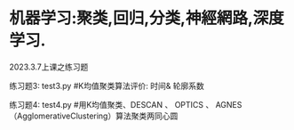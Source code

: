 # 机器学习:聚类,回归,分类,神經網路,深度学习.

2023.3.7上课之练习题

练习题3: test3.py
#K均值聚类算法评价:   时间& 轮廓系数  

练习题4: test4.py
#用K均值聚类、DESCAN 、 OPTICS 、 AGNES（AgglomerativeClustering）算法聚类两同心圆 

